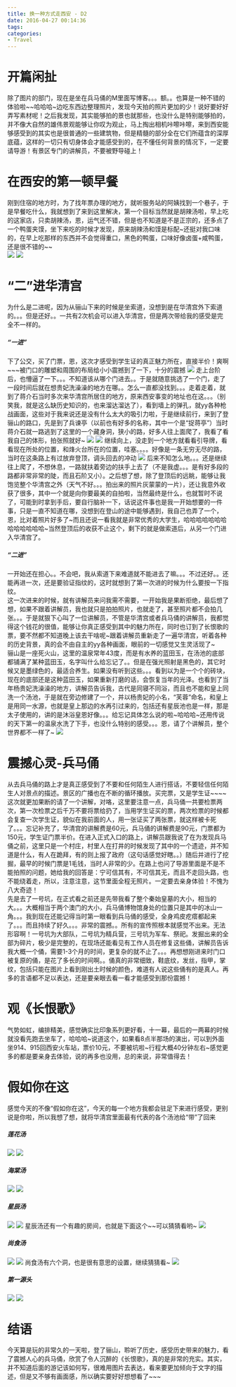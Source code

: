 ```yaml
---
title: 换一种方式走西安 - D2
date: 2016-04-27 00:14:36
tags:
categories: 
- Travel
---
```


# 开篇闲扯
除了图片的部门，现在是坐在兵马俑的M里面写博客。。。额。。也算是一种不错的体验啦~~哈哈哈~边吃东西边整理照片，发现今天拍的照片更加的少！说好要好好弄写素材呢！之后我发现，其实能够拍的景也就那些，也没什么是特别能够拍的，并不像大自然的雄伟景观能够让你叹为观止，马上掏出相机咔嚓咔嚓，来到西安能够感受到的其实也是很普通的一些建筑物，但是精髓的部分全在它们所蕴含的深厚底蕴，这样的一切只有切身体会才能感受到的，在不懂任何背景的情况下，一定要请导游！有景区专门的讲解员，不要被野导碰上！
# 在西安的第一顿早餐
刚到住宿的地方时，为了找年票办理的地方，就听服务站的阿姨找到一个巷子，于是早餐吃什么，我就想到了来到这里解决，第一个目标当然就是胡辣汤啦，早上吃的这家店，只卖胡辣汤，恩，运气还不错，但是也不知道是不是正宗的，还多点了一个鸭蛋夹馍，坐下来吃的时候才发现，原来胡辣汤和馍是标配~还挺对我口味的，在早上吃那样的东西并不会觉得重口，黑色的鸭蛋，口味好像卤蛋+咸鸭蛋，还是很不错的~~  
![](https://oss.wengwang.me/images/wengwang_me/hexo/Travel/11.jpg)
![](https://oss.wengwang.me/images/wengwang_me/hexo/Travel/12.jpg)
# “二”进华清宫
为什么是二进呢，因为从骊山下来的时候是坐索道，没想到是在华清宫外下索道的。。。但是还好。。一共有2次机会可以进入华清宫，但是两次带给我的感受是完全不一样的。
##### “一进”
下了公交，买了门票，恩，这次才感受到学生证的真正魅力所在，直接半价！爽啊~~~被门口的雕塑和周围的布局给小小震撼到了一下，十分的震撼
![](https://oss.wengwang.me/images/wengwang_me/hexo/Travel/13.jpg)
走上台阶后，也懵逼了一下。。。不知道该从哪个门进去。。于是就随意挑选了一个门，走了一段时间后就在想贵妃洗澡澡的地方在哪。。怎么一直都没找到。。。走着走着，就到了蒋介石当时多次来华清宫所居住的地方，原来西安事变的地址也在这。。。（别笑我，就是这么缺历史知识的，也来溜达溜达了），看到墙上的弹孔，就yy各种枪战画面，这些对于我来说还是没有什么太大的吸引力啦，于是继续前行，来到了登骊山的路口，先是到了兵谏亭（以前也有好多的名称，其中一个是“捉蒋亭”）当时蒋介石就一路逃到了这里的一个藏身洞，狭小的路，好多人往上面爬了，我看了看我自己的体形，拍张照就好~
![](https://oss.wengwang.me/images/wengwang_me/hexo/Travel/14.jpg)
![](https://oss.wengwang.me/images/wengwang_me/hexo/Travel/15.jpg)
继续向上，没走到一个地方就看看引导牌，看看现在所处的位置，和烽火台所在的位置，哇塞。。。。好像是一条无穷无尽的路，当时在这条路上有过放弃登顶，调头回去的冲动
![](https://oss.wengwang.me/images/wengwang_me/hexo/Travel/16.jpg)
后来不知怎么地。。。还是继续往上爬了，不想休息，一路就扶着旁边的扶手上去了（不是我虚。。。是有好多段的路都非常非常的陡，而且石阶又小）。之后想了想，除了登顶后的远眺，能够让我饱览整个华清宫之外（天气不好。。。拍出来的照片灰蒙蒙的一片），还让我意外收获了很多，其中一个就是向你要最美的自拍啦，当然最终是什么，也就暂时不说了，可能到时拿到手后，要自行脑补一下，话说这件事也是我一开始想要的一件事，只是一直不知道在哪，没想到在登山的途中能够遇到，我自己也弄了一个，恩，比对着照片好多了~而且还说一看我就是非常优秀的大学生，哈哈哈哈哈哈哈哈哈哈哈哈哈~当然登顶后的收获不止这个，剩下的就是做索道后，从另一个门进入华清宫了。
##### “二进”
一开始还在担心。。不会吧，我从索道下来难道就不能进去了嘛。。。不过还好。。还能再进一次，还是要验证指纹的，这时就想到了第一次进的时候为什么要按一下指纹。  
这一次进来的时候，就有讲解员来问我需不需要，一开始我是果断拒绝，最后想了想，如果不跟着讲解员，我也就只是拍拍照片，也就走了，甚至照片都不会拍几张。。。于是就狠下心叫了一位讲解员，不管是华清宫或者兵马俑的讲解员，我都觉得这个钱花的很值，能够让你真正感受到其中的魅力所在，同时也订到了长恨歌的票，要不然都不知道晚上该去干啥呢~跟着讲解员重新走了一遍华清宫，听着各种的历史背景，真的会不由自主的yy各种画面，眼前的一切感觉又生灵活现了~  
骊山是一座死火山，这里的温泉常年43度，而是有水养的蓝田玉，在汤池的底部都铺满了某种蓝田玉，名字叫什么给忘记了。。但是在强光照射是黑色的，其它时候又是墨绿色的，最适合养生。如果没有听到这些。。。看到以为是一个个的砖块，现在的底部还是这种蓝田玉，如果重新打磨的话，会恢复当年的光泽。也看到了当年杨贵妃洗澡澡的地方，讲解员告诉我，古代是同寝不同浴，而且也不能和皇上同洗一个汤池，于是就在旁边修建了一个，并以杨贵妃的小名，“芙蓉”命名，和皇上是用同一水源，也就是皇上那边的水再引过来的，包括还有星辰池也是一样，那是太子使用的，讲的是沐浴皇恩好像。。。给忘记具体怎么说的啦~哈哈哈~还用传说的天下第一的温泉水洗了下手，也没什么特别的感受。。。恩，请了个讲解员，整个世界都不一样了~
![](https://oss.wengwang.me/images/wengwang_me/hexo/Travel/29.jpg)
# 震撼心灵-兵马俑
从去兵马俑的路上才是真正感受到了不要和任何陌生人进行搭话，不要轻信任何陌生人对景点的描述。景区的广播也在不断的循环播放。买完票，又是学生证~~~~这次就更加果断的请了一个讲解，对咯，这里要注意一点，兵马俑一共要检票两次，第一次检票之后千万不要将票给扔了，当用学生证买的票，两次检票的时候都会复查一次学生证，貌似在我前面的人，用一张证买了两张票，就这样被卡死了。。。忘记补充了，华清宫的讲解费是60元，兵马俑的讲解费是90元，门票都为150元，学生证门票半价。在进入正式入口的路上，讲解员跟我说了在为发现兵马俑之前，这里只是一个村庄，村里人在打井的时候发现了其中的一个遗迹，并不知道是什么，有人在跪拜，有的则上报了政府（这句话感觉好瞎。。）随后并进行了挖掘，最早的时候门票是1毛钱，当时人非常的少。在路上也问了导游里面是不是不能拍照的问题，她给我的回答是：宁可信其有，不可信其无，而且不走回头路，也不能绕着走，所以，注意注意，这节里面全程无照片。一定要去亲身体验！不愧为八大奇迹！  
先是去了一号坑，在正式看之前还是先带我看了整个秦始皇墓的大小，相当的大。。。大概相当于两个澳门的大小，兵马俑博物馆身处的位置只是其中的冰山一角。。。我到现在还能记得当时第一眼看到兵马俑的感受，全身鸡皮疙瘩都起来了。。。而且持续了好久。。。非常的震撼。。所有的宣传照根本就感觉不出来。无法形容啊！一号坑为大部队，二号坑为精兵营，三号坑为军车、祭祀。发掘出来的全部为碎片，极少是完整的，在现场还能看见有工作人员在修复这些俑，讲解员告诉我大概一个俑，需要1-3个月的时间，更复杂的就不止了。。。再想想刚进来时门口被复原的俑，是花了多长的时间啊。。俑真的非常细致，鞋底纹，发丝，指甲，掌纹，包括只能在图片上看到刚出土时候的颜色，难道有人说这些俑有的是真人。再多的言语都不足以表达，还是要亲眼去看一看才能感受到那份震撼！
# 观《长恨歌》
气势如虹，编排精美，感觉确实比印象系列更好看，十一幕，最后的一两幕的时候就没看先跑去坐车了，哈哈哈~说道这个，如果看8点半那场的演出，可以到外面坐914、915回西安火车站，票价10元，不要被坑啦~行程大概40分钟左右~感觉更多的都是要亲身去体验，说的再多也没用，总的来说，非常值得去！
# 假如你在这
感觉今天的不像“假如你在这”，今天的每一个地方我都会驻足下来进行感受，更别说是你啦，所以我想了想，就将华清宫里面最有代表的各个汤池给“带”了回来
##### 莲花汤
![](https://oss.wengwang.me/images/wengwang_me/hexo/Travel/17.jpg)
![](https://oss.wengwang.me/images/wengwang_me/hexo/Travel/18.jpg)
##### 海棠汤
![](https://oss.wengwang.me/images/wengwang_me/hexo/Travel/19.jpg)
![](https://oss.wengwang.me/images/wengwang_me/hexo/Travel/20.jpg)
##### 星辰汤
![](https://oss.wengwang.me/images/wengwang_me/hexo/Travel/21.jpg)
![](https://oss.wengwang.me/images/wengwang_me/hexo/Travel/22.jpg)
星辰汤还有一个有趣的房间，也就是下面这个~~可以猜猜看哟~
![](https://oss.wengwang.me/images/wengwang_me/hexo/Travel/23.jpg)
##### 尚食汤
![](https://oss.wengwang.me/images/wengwang_me/hexo/Travel/24.jpg)
![](https://oss.wengwang.me/images/wengwang_me/hexo/Travel/25.jpg)
尚食汤有六个洞，也是很有意思的设置，继续猜猜看~
![](https://oss.wengwang.me/images/wengwang_me/hexo/Travel/26.jpg)
##### 第一源头
![](https://oss.wengwang.me/images/wengwang_me/hexo/Travel/27.jpg)
![](https://oss.wengwang.me/images/wengwang_me/hexo/Travel/28.jpg)
# 结语
今天算是玩的非常久的一天啦，登了骊山，聆听了历史，感受历史带来的魅力，看了震撼人心的兵马俑，欣赏了令人沉醉的《长恨歌》，真的是非常的充实。其实，并不知道后面的游记该如何写，很难用图片去表达，看来要更加倾向于文字的描述，但是又不够有画面感，所以确实要好好想想看了~~~